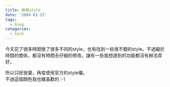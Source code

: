 ```yaml
---
title: 換個style
date: '2004-03-13'
tags:
  - blog
categories:
  - tech
---
```

今天花了很多時間換了很多不同的style，也有找到一些很不錯的style。不過礙於時間的關係，都沒有時間去仔細的修改，讓有一些我想達到的功能都沒有辦法弄好。  
  
所以只好放棄，再度使用官方的style囉。  
不過這個顏色我也蠻喜歡的 :-)